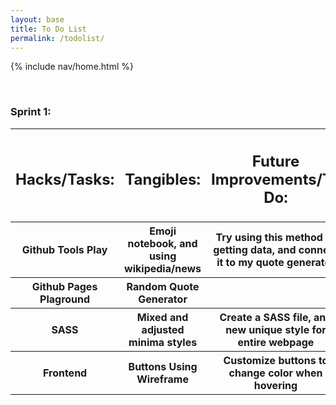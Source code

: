 ```yaml
---
layout: base
title: To Do List
permalink: /todolist/
---
```


<!-- Submenu -->
{% include nav/home.html %}

<br>
<!-- To Do list Table-->
<h3><b>Sprint 1:</b></h3>
<table>
  <tr>
    <th> <h2><b>Hacks/Tasks:</b></h2></th>
    <th> <h2><b>Tangibles:</b></h2> </th>
    <th> <h2><b>Future Improvements/To Do:</b></h2> </th>
  </tr>
  <tr>
    <th> Github Tools Play </th>
    <th> Emoji notebook, and using wikipedia/news</th>
    <th> Try using this method of getting data, and connect it to my quote generator</th>
  </tr>
  <tr>
    <th> Github Pages Plaground </th>
    <th> Random Quote Generator</th>
    <th> </th>
    <tr>
    <th> SASS </th>
    <th> Mixed and adjusted minima styles</th>
    <th> Create a SASS file, and new unique style for entire webpage</th>
    <tr>
    <th> Frontend </th>
    <th> Buttons Using Wireframe</th>
    <th> Customize buttons to change color when hovering </th>
  </tr>
  </tr>
  </tr>